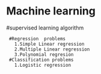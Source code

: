 # Machine learning


#supervised learning algorithm
 
     #Regression  problems
       1.Simple Linear regression
       2.Multiple Linear regression
       3.Polynomial regresion
     #Classification problems
       1.Logistic regression
